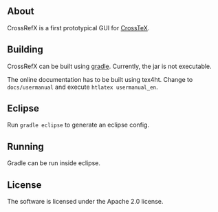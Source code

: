 About
-----

CrossRefX is a first prototypical GUI for [CrossTeX](http://www.cs.cornell.edu/people/egs/crosstex/).

Building
--------

CrossRefX can be built using [gradle](http://www.gradle.org/). Currently, the jar is not executable.

The online documentation has to be built using tex4ht. Change to `docs/usermanual` and execute `htlatex usermanual_en`.

Eclipse
-------

Run `gradle eclipse` to generate an eclipse config.

Running
-------
Gradle can be run inside eclipse.

License
-------

The software is licensed under the Apache 2.0 license.